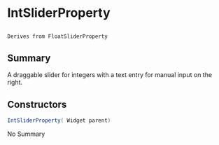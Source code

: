 # IntSliderProperty

## 
```c#
Derives from FloatSliderProperty
```

## Summary

A draggable slider for integers with a text entry for manual input on the right.
## Constructors

```c#
IntSliderProperty( Widget parent) 
```
No Summary
